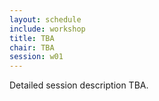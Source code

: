 ```yaml
---
layout: schedule
include: workshop
title: TBA
chair: TBA
session: w01
---
```


Detailed session description TBA.
